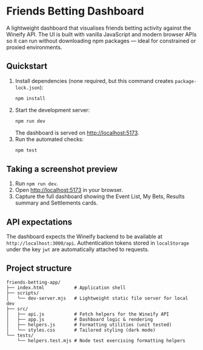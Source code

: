 # Friends Betting Dashboard

A lightweight dashboard that visualises friends betting activity against the Wineify API. The UI is built with vanilla JavaScript and modern browser APIs so it can run without downloading npm packages — ideal for constrained or proxied environments.

## Quickstart

1. Install dependencies (none required, but this command creates `package-lock.json`):
   ```bash
   npm install
   ```
2. Start the development server:
   ```bash
   npm run dev
   ```
   The dashboard is served on [http://localhost:5173](http://localhost:5173).
3. Run the automated checks:
   ```bash
   npm test
   ```

## Taking a screenshot preview

1. Run `npm run dev`.
2. Open [http://localhost:5173](http://localhost:5173) in your browser.
3. Capture the full dashboard showing the Event List, My Bets, Results summary and Settlements cards.

## API expectations

The dashboard expects the Wineify backend to be available at `http://localhost:3000/api`. Authentication tokens stored in `localStorage` under the key `jwt` are automatically attached to requests.

## Project structure

```
friends-betting-app/
├── index.html           # Application shell
├── scripts/
│   └── dev-server.mjs   # Lightweight static file server for local dev
├── src/
│   ├── api.js           # Fetch helpers for the Wineify API
│   ├── app.js           # Dashboard logic & rendering
│   ├── helpers.js       # Formatting utilities (unit tested)
│   └── styles.css       # Tailored styling (dark mode)
└── tests/
    └── helpers.test.mjs # Node test exercising formatting helpers
```

